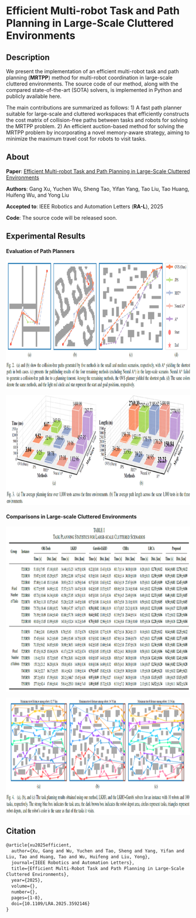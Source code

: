 # Efficient Multi-robot Task and Path Planning in Large-Scale Cluttered Environments

Description
-----

We present the implementation of an efficient multi-robot task and path planning (**MRTPP**) method for multi-robot coordination in large-scale cluttered environments. The source code of our method, along with the compared state-of-the-art (SOTA) solvers, is implemented in Python and publicly available here. 

The main contributions are summarized as follows: 1) A fast path planner suitable for large-scale and cluttered workspaces that efficiently constructs the cost matrix of collision-free paths between tasks and robots for solving the MRTPP problem. 2) An efficient auction-based method for solving the MRTPP problem by incorporating a novel memory-aware strategy, aiming to minimize the maximum travel cost for robots to visit tasks. 

About
-----

**Paper**: [Efficient Multi-robot Task and Path Planning in Large-Scale Cluttered Environments](https://ieeexplore.ieee.org/abstract/document/11091464)  

**Authors**: Gang Xu, Yuchen Wu, Sheng Tao, Yifan Yang, Tao Liu, Tao Huang, Huifeng Wu, and Yong Liu  

**Accepted to**: IEEE Robotics and Automation Letters (**RA-L**), 2025

**Code**: The source code will be released soon.

Experimental Results
-----

#### Evaluation of Path Planners

<p align="center">
    <img src="figures/fig2.png" width="1050" height="350" />
</p>

<p align="center">
    <img src="figures/fig3.png" width="1500" height="300" />
</p>

#### Comparisons in Large-scale Cluttered Environments

<p align="center">
    <img src="figures/table1.png" width="1200" height="450" />
</p>

<p align="center">
    <img src="figures/fig4.png" width="1200" height="320" />
</p>

Citation
-----

```
@article{xu2025efficient,
  author={Xu, Gang and Wu, Yuchen and Tao, Sheng and Yang, Yifan and Liu, Tao and Huang, Tao and Wu, Huifeng and Liu, Yong},
  journal={IEEE Robotics and Automation Letters}, 
  title={Efficient Multi-Robot Task and Path Planning in Large-Scale Cluttered Environments}, 
  year={2025},
  volume={},
  number={},
  pages={1-8},
  doi={10.1109/LRA.2025.3592146}
}
```

